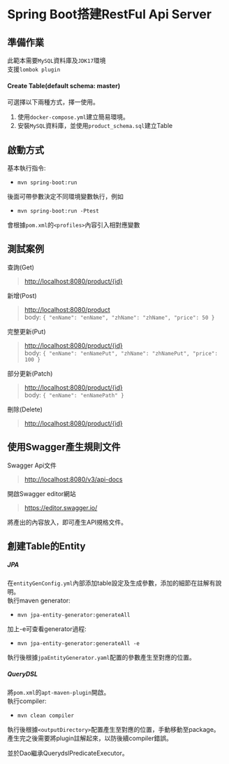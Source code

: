 # Spring Boot搭建RestFul Api Server

## 準備作業
此範本需要`MySQL`資料庫及`JDK17`環境  
支援`lombok plugin`

#### Create Table(default schema: master)
可選擇以下兩種方式，擇一使用。
1. 使用`docker-compose.yml`建立簡易環境。
2. 安裝`MySQL`資料庫，並使用`product_schema.sql`建立Table

## 啟動方式
基本執行指令:
- `mvn spring-boot:run`

後面可帶參數決定不同環境變數執行，例如
- `mvn spring-boot:run -Ptest`

會根據`pom.xml`的`<profiles>`內容引入相對應變數

## 測試案例
查詢(Get)
><http://localhost:8080/product/{id}>

新增(Post)
><http://localhost:8080/product>  
>body: `{ "enName": "enName", "zhName": "zhName", "price": 50 }`

完整更新(Put)
><http://localhost:8080/product/{id}>  
>body: `{ "enName": "enNamePut", "zhName": "zhNamePut", "price": 100 }`

部分更新(Patch)
><http://localhost:8080/product/{id}>  
>body: `{ "enName": "enNamePath" }`

刪除(Delete)
><http://localhost:8080/product/{id}>  

## 使用Swagger產生規則文件
Swagger Api文件
><http://localhost:8080/v3/api-docs>

開啟Swagger editor網站
><https://editor.swagger.io/>

將產出的內容放入，即可產生API規格文件。

## 創建Table的Entity
##### JPA
在`entityGenConfig.yml`內部添加table設定及生成參數，添加的細節在註解有說明。  
執行maven generator: 
- `mvn jpa-entity-generator:generateAll`

加上-e可查看generator過程:
- `mvn jpa-entity-generator:generateAll -e`

執行後根據`jpaEntityGenerator.yaml`配置的參數產生至對應的位置。  

##### QueryDSL
將`pom.xml`的`apt-maven-plugin`開啟。  
執行compiler: 
- `mvn clean compiler`

執行後根據`<outputDirectory>`配置產生至對應的位置，手動移動至package。  
產生完之後需要將plugin註解起來，以防後續compiler錯誤。  

並於Dao繼承QuerydslPredicateExecutor。